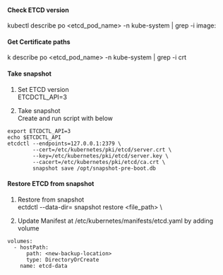 #### Check ETCD version
kubectl describe po <etcd_pod_name> -n kube-system | grep -i image:

#### Get Certificate paths 
k describe po <etcd_pod_name> -n kube-system   | grep -i crt

#### Take snapshot
1. Set ETCD version \
ETCDCTL_API=3

2. Take snapshot \
Create and run script with below

```
export ETCDCTL_API=3
echo $ETCDCTL_API
etcdctl --endpoints=127.0.0.1:2379 \
        --cert=/etc/kubernetes/pki/etcd/server.crt \
        --key=/etc/kubernetes/pki/etcd/server.key \
        --cacert=/etc/kubernetes/pki/etcd/ca.crt \
        snapshot save /opt/snapshot-pre-boot.db

```

#### Restore ETCD from snapshot
1. Restore from snapshot \
ectdctl --data-dir=<new-backup-location> snapshot restore <file_path> \

2. Update Manifest at /etc/kubernetes/manifests/etcd.yaml by adding volume 
```
volumes:
  - hostPath:
      path: <new-backup-location>
      type: DirectoryOrCreate
    name: etcd-data


```

